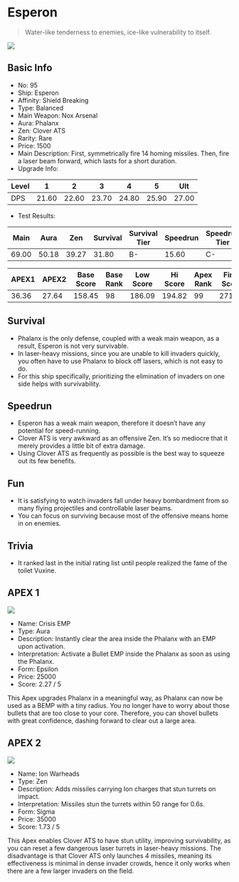 # Esperon

> Water-like tenderness to enemies, ice-like vulnerability to itself.

<img src="/ships/ship_95.png" style={{zoom:1}}/>

## Basic Info

- No: 95
- Ship: Esperon
- Affinity: Shield Breaking
- Type: Balanced
- Main Weapon: Nox Arsenal
- Aura: Phalanx
- Zen: Clover ATS
- Rarity: Rare
- Price: 1500
- Main Description: First, symmetrically fire 14 homing missiles. Then, fire a laser beam forward, which lasts for a short duration.
- Upgrade Info: 

| Level | 1 | 2 | 3 | 4 | 5 | Ult |
|--|--|--|--|--|--|--|
| DPS | 21.60 | 22.60 | 23.70 | 24.80 | 25.90 | 27.00 |

- Test Results: 

| Main | Aura | Zen | Survival | Survival Tier | Speedrun | Speedrun Tier | Fun | Fun Tier |
|--|--|--|--|--|--|--|--|--|
| 69.00 | 50.18 | 39.27 | 31.80 | B- | 15.60 | C- | 29.40 | C+ |

| APEX1 | APEX2 | Base Score | Base Rank | Low Score | Hi Score | Apex Rank | Final Score | FinalRank |
|--|--|--|--|--|--|--|--|--|
| 36.36 | 27.64 | 158.45 | 98 | 186.09 | 194.82 | 99 | 271.62 | 98 |

## Survival

- Phalanx is the only defense, coupled with a weak main weapon, as a result, Esperon is not very survivable.
- In laser-heavy missions, since you are unable to kill invaders quickly, you often have to use Phalanx to block off lasers, which is not easy to do.
- For this ship specifically, prioritizing the elimination of invaders on one side helps with survivability. 

## Speedrun

- Esperon has a weak main weapon, therefore it doesn’t have any potential for speed-running.  
- Clover ATS is very awkward as an offensive Zen. It’s so mediocre that it merely provides a little bit of extra damage.
- Using Clover ATS as frequently as possible is the best way to squeeze out its few benefits.

## Fun

- It is satisfying to watch invaders fall under heavy bombardment from so many flying projectiles and controllable laser beams.
- You can focus on surviving because most of the offensive means home in on enemies.

## Trivia

- It ranked last in the initial rating list until people realized the fame of the toilet Vuxine.

## APEX 1

<img src="/ships/ship_95_apex_1.png" style={{zoom:1}}/>

- Name: Crisis EMP
- Type: Aura
- Description: Instantly clear the area inside the Phalanx with an EMP upon activation.
- Interpretation: Activate a Bullet EMP inside the Phalanx as soon as using the Phalanx.
- Form: Epsilon
- Price: 25000
- Score: 2.27 / 5

This Apex upgrades Phalanx in a meaningful way, as Phalanx can now be used as a BEMP with a tiny radius. You no longer have to worry about those bullets that are too close to your core. Therefore, you can shovel bullets with great confidence, dashing forward to clear out a large area.

## APEX 2

<img src="/ships/ship_95_apex_2.png" style={{zoom:1}}/>

- Name: Ion Warheads
- Type: Zen
- Description: Adds missiles carrying Ion charges that stun turrets on impact.
- Interpretation: Missiles stun the turrets within 50 range for 0.6s.
- Form: Sigma
- Price: 35000
- Score: 1.73 / 5

This Apex enables Clover ATS to have stun utility, improving survivability, as you can reset a few dangerous laser turrets in laser-heavy missions. The disadvantage is that Clover ATS only launches 4 missiles, meaning its effectiveness is minimal in dense invader crowds, hence it only works when there are a few larger invaders on the field.

